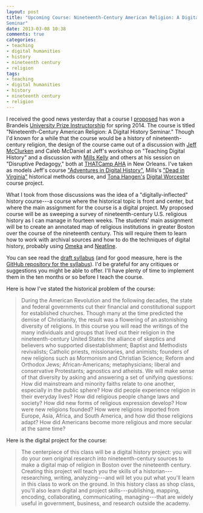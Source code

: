 ```yaml
---
layout: post
title: "Upcoming Course: Nineteenth-Century American Religion: A Digital History 
Seminar"
date: 2013-03-08 10:38
comments: true
categories: 
- teaching
- digital humanities
- history
- nineteenth century 
- religion
tags:
- teaching
- digital humanities
- history
- nineteenth century 
- religion
---
```


I received the good news yesterday that a course I [proposed][] has won
a Brandeis [University Prize Instructorship][] for spring 2014. The
course is titled "Nineteenth-Century American Religion: A Digital
History Seminar." Though I'd known for a while that the course would be
a history of nineteenth-century religion, the design of the course came
out of a discussion with [Jeff McClurken][] and Caleb McDaniel at Jeff's
workshop on "Teaching Digital History" and a discussion with [Mills
Kelly][] and others at his session on "Disruptive Pedagogy," both at
[THATCamp AHA][] in New Orleans. I've taken as models Jeff's course
["Adventures in Digital History"][], Mills's ["Dead in Virginia"][]
historical methods course, and [Tona Hangen's][] [Digital Worcester][]
course project.

<!--more-->

What I took from those discussions was the idea of a
"digitally-inflected" history course---a course where the historical
topic is front and center, but where the main assignment for the course
is a digital project. My proposed course will be as sweeping a survey of
nineteenth-century U.S. religious history as I can manage in fourteen
weeks. The students' main assignment will be to create an annotated map
of religious institutions in greater Boston over the course of the
nineteenth century. This will require them to learn how to work with
archival sources and how to do the techniques of digital history,
probably using [Omeka][] and [Neatline][].

You can see read the [draft syllabus][proposed] (and for good measure,
here is the [GitHub repository for the syllabus][]). I'd be grateful for
any critiques or suggestions you might be able to offer. I'll have
plenty of time to implement them in the ten months or so before I teach
the course.

Here is how I've stated the historical problem of the course:

> During the American Revolution and the following decades, the state
> and federal governments cut their financial and constitutional support
> for established churches. Though many at the time predicted the demise
> of Christianity, the result was a flowering of an astonishing
> diversity of religions. In this course you will read the writings of
> the many individuals and groups that lived out their religion in the
> nineteenth-century United States: the alliance of skeptics and
> believers who supported disestablishment; Baptist and Methodists
> revivalists; Catholic priests, missionaries, and animists; founders of
> new religions such as Mormonism and Christian Science; Reform and
> Orthodox Jews; African-Americans; metaphysicians; liberal and
> conservative Protestants; agnostics and atheists. We will make sense
> of that diversity by asking and answering a set of unifying questions:
> How did mainstream and minority faiths relate to one another,
> especially in the public sphere? How did people experience religion in
> their everyday lives? How did religious people change laws and
> society? How did new forms of religious expression develop? How were
> new religions founded? How were religions imported from Europe, Asia,
> Africa, and South America, and how did those religions adapt? How did
> Americans become more religious and more secular at the same time?

Here is the digital project for the course:

> The centerpiece of this class will be a digital history project: you
> will do your own original research into nineteenth-century sources to
> make a digital map of religion in Boston over the nineteenth century.
> Creating this project will teach you the skills of a
> historian---researching, writing, analyzing---and will let you put
> what you'll learn in this class to work on the ground. In this history
> class as shop class, you'll also learn digital and project
> skills---publishing, mapping, encoding, collaborating, communicating,
> managing---that are widely useful in government, business, and
> research outside the academy.

  [proposed]: http://lincolnmullen.com/downloads/docs/religion-19c-dh.pdf
  [University Prize Instructorship]: http://www.brandeis.edu/gsas/fellowships/internal-funding/upi/index.html
  [Jeff McClurken]: http://mcclurken.org/
  [Mills Kelly]: http://edwired.org/
  [THATCamp AHA]: http://aha2013.thatcamp.org/
  ["Adventures in Digital History"]: http://dh2012.umwblogs.org/
  ["Dead in Virginia"]: http://historyarthistory.gmu.edu/courses/1079/course_sections/10368
  [Tona Hangen's]: http://www.tonahangen.com/
  [Digital Worcester]: http://www.digitalworcester.org/
  [Omeka]: http://omeka.org/
  [Neatline]: http://neatline.org/
  [GitHub repository for the syllabus]: https://github.com/lmullen/religion-19c-dh
